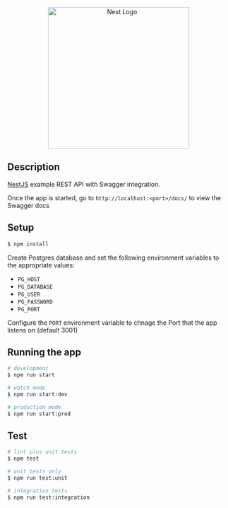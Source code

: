 <p align="center">
  <a href="http://nestjs.com/" target="blank"><img src="https://nestjs.com/img/logo_text.svg" width="320" alt="Nest Logo" /></a>
</p>

## Description

[NestJS](https://github.com/nestjs/nest) example REST API with Swagger integration.

Once the app is started, go to `http://localhost:<port>/docs/` to view the Swagger docs

## Setup

```bash
$ npm install
```

Create Postgres database and set the following environment variables to the appropriate values:
* `PG_HOST`
* `PG_DATABASE`
* `PG_USER`
* `PG_PASSWORD`
* `PG_PORT`

Configure the `PORT` environment variable to chnage the Port that the app listens on (default 3001)

## Running the app

```bash
# development
$ npm run start

# watch mode
$ npm run start:dev

# production mode
$ npm run start:prod
```

## Test

```bash
# lint plus unit tests
$ npm test

# unit tests only
$ npm run test:unit

# integration tests
$ npm run test:integration
```
